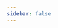 ```yaml
---
sidebar: false
---
```


<template>
<h1>Lounge names history</h1>
<em>List is curated by <a href="https://discordhub.com/profile/159016432498114560">Torch</a></em><hr>
<div id="loungeNames"><h2>Loading...</h2></div>
</template>
<ClientOnly>
<tt>
<script>
fetch('https://cors-anywhere.herokuapp.com/https://torch.is/typing/loungenameshtml.txt')
  .then(function(response) {
    return response.text();
  })
  .then(function(loungeNames) {
    document.getElementById('loungeNames').innerHTML = loungeNames
  });
</script>
</tt>
</ClientOnly>
